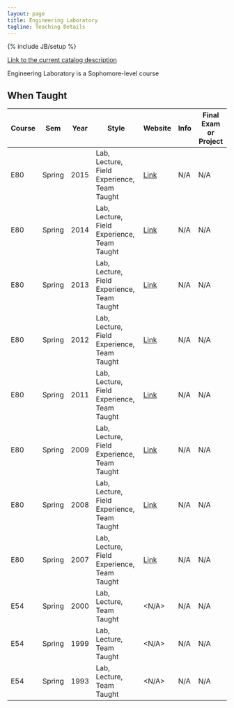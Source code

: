 ```yaml
---
layout: page
title: Engineering Laboratory
tagline: Teaching Details
---
```

{% include JB/setup %}

[Link to the current catalog description](https://www.hmc.edu/engineering/curriculum/courses/engineering-course-descriptions/#80)

Engineering Laboratory is a Sophomore-level course

## When Taught

| Course | Sem | Year | Style | Website | Info | Final Exam or Project |
| ------ | --- | ---- | ----- | ------- | ---- | --------------------- |
| E80 | Spring | 2015 | Lab, Lecture, Field Experience, Team Taught | [Link](http://www.eng.hmc.edu/NewE80/index.html) | N/A | N/A |
| E80 | Spring | 2014 | Lab, Lecture, Field Experience, Team Taught | [Link](http://www.eng.hmc.edu/NewE80/index.html) | N/A | N/A |
| E80 | Spring | 2013 | Lab, Lecture, Field Experience, Team Taught | [Link](http://www.eng.hmc.edu/NewE80/index.html) | N/A | N/A |
| E80 | Spring | 2012 | Lab, Lecture, Field Experience, Team Taught | [Link](http://www.eng.hmc.edu/NewE80/index.html) | N/A | N/A |
| E80 | Spring | 2011 | Lab, Lecture, Field Experience, Team Taught | [Link](http://www.eng.hmc.edu/NewE80/index.html) | N/A | N/A |
| E80 | Spring | 2009 | Lab, Lecture, Field Experience, Team Taught | [Link](http://www.eng.hmc.edu/NewE80/index.html) | N/A | N/A |
| E80 | Spring | 2008 | Lab, Lecture, Field Experience, Team Taught | [Link](http://www.eng.hmc.edu/NewE80/index.html) | N/A | N/A |
| E80 | Spring | 2007 | Lab, Lecture, Field Experience, Team Taught | [Link](http://www.eng.hmc.edu/NewE80/index.html) | N/A | N/A |
| E54 | Spring | 2000 | Lab, Lecture, Team Taught | <N/A> | N/A | N/A |
| E54 | Spring | 1999 | Lab, Lecture, Team Taught | <N/A> | N/A | N/A |
| E54 | Spring | 1993 | Lab, Lecture, Team Taught | <N/A> | N/A | N/A |
